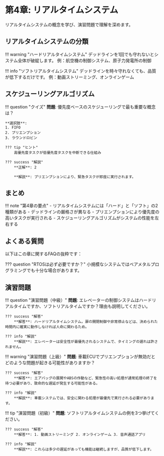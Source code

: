 # 第4章: リアルタイムシステム

リアルタイムシステムの概念を学び、演習問題で理解を深めます。

## リアルタイムシステムの分類

!!! warning "ハードリアルタイムシステム"
    デッドラインを1回でも守れないとシステム全体が破綻します。
    例：航空機の制御システム、原子力発電所の制御

!!! info "ソフトリアルタイムシステム"
    デッドラインを時々守れなくても、品質が低下するだけです。
    例：動画ストリーミング、オンラインゲーム

## スケジューリングアルゴリズム

!!! question "クイズ"
    **問題**: 優先度ベースのスケジューリングで最も重要な概念は？

    **選択肢**:
    1. FIFO
    2. プリエンプション
    3. ラウンドロビン

    ??? tip "ヒント"
        高優先度タスクが低優先度タスクを中断できる仕組み

    ??? success "解説"
        **正解**: 2

        **解説**: プリエンプションにより、緊急タスクが即座に実行されます。

## まとめ

!!! note "第4章の要点"
    - リアルタイムシステムには「ハード」と「ソフト」の2種類がある
    - デッドラインの厳格さが異なる
    - プリエンプションにより優先度の高いタスクが実行される
    - スケジューリングアルゴリズムがシステムの性能を左右する

## よくある質問

以下はこの章に関するFAQの抜粋です：

??? question "RTOSは必ず必要ですか？"
    小規模なシステムではベアメタルプログラミングでも十分な場合があります。

## 演習問題

!!! question "演習問題（中級）"
    **問題**: エレベーターの制御システムはハードリアルタイムですか、ソフトリアルタイムですか？理由も説明してください。

    ??? success "解答"
        **解答**: ハードリアルタイムシステム。扉の開閉制御や非常停止などは、決められた時間内に確実に動作しなければ人命に関わるため。

    ??? info "解説"
        **解説**: エレベーターは安全性が最優先されるシステムで、タイミングの遅れは許されません。

!!! warning "演習問題（上級）"
    **問題**: 車載ECUでプリエンプションが無効だとどのような問題が起きる可能性がありますか？

    ??? success "解答"
        **解答**: エアバッグの展開やABSの作動など、緊急性の高い処理が通常処理の終了を待つ必要があり、致命的な遅延が発生する可能性がある。

    ??? info "解説"
        **解説**: 車載システムでは、安全に関わる処理が最優先で実行される必要があります。

!!! tip "演習問題（初級）"
    **問題**: ソフトリアルタイムシステムの例を3つ挙げてください。

    ??? success "解答"
        **解答**: 1. 動画ストリーミング 2. オンラインゲーム 3. 音声通話アプリ

    ??? info "解説"
        **解説**: これらは多少の遅延があっても機能は継続しますが、品質が低下します。

